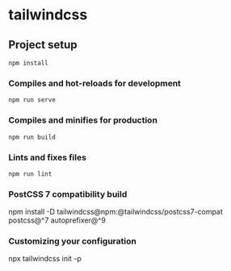 # tailwindcss

## Project setup
```
npm install
```

### Compiles and hot-reloads for development
```
npm run serve
```

### Compiles and minifies for production
```
npm run build
```

### Lints and fixes files
```
npm run lint
```
### PostCSS 7 compatibility build
npm install -D tailwindcss@npm:@tailwindcss/postcss7-compat postcss@^7 autoprefixer@^9

### Customizing your configuration
npx tailwindcss init -p
